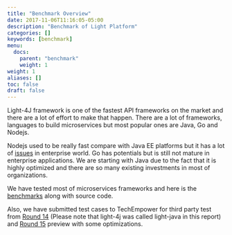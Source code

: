 ```yaml
---
title: "Benchmark Overview"
date: 2017-11-06T11:16:05-05:00
description: "Benchmark of Light Platform"
categories: []
keywords: [benchmark]
menu:
  docs:
    parent: "benchmark"
    weight: 1
weight: 1
aliases: []
toc: false
draft: false
---
```


Light-4J framework is one of the fastest API frameworks on the market and there are
a lot of effort to make that happen. There are a lot of frameworks, languages to build
microservices but most popular ones are Java, Go and Nodejs.

Nodejs used to be really fast compare with Java EE platforms but it has a lot of
[issues][] in enterprise world.
Go has potentials but is still not mature in enterprise applications. We are starting
with Java due to the fact that it is highly optimized and there are so many existing
investments in most of organizations.

We have tested most of microservices frameworks and here is the [benchmarks][] along
with source code.

Also, we have submitted test cases to TechEmpower for third party test from [Round 14][]
(Please note that light-4j was called light-java in this report) and [Round 15][]
preview with some optimizations.


[benchmarks]: https://github.com/networknt/microservices-framework-benchmark
[issues]: /benchmark/nodejs/
[round 14]: https://www.techempower.com/benchmarks/
[round 15]: https://www.techempower.com/benchmarks/previews/round15/